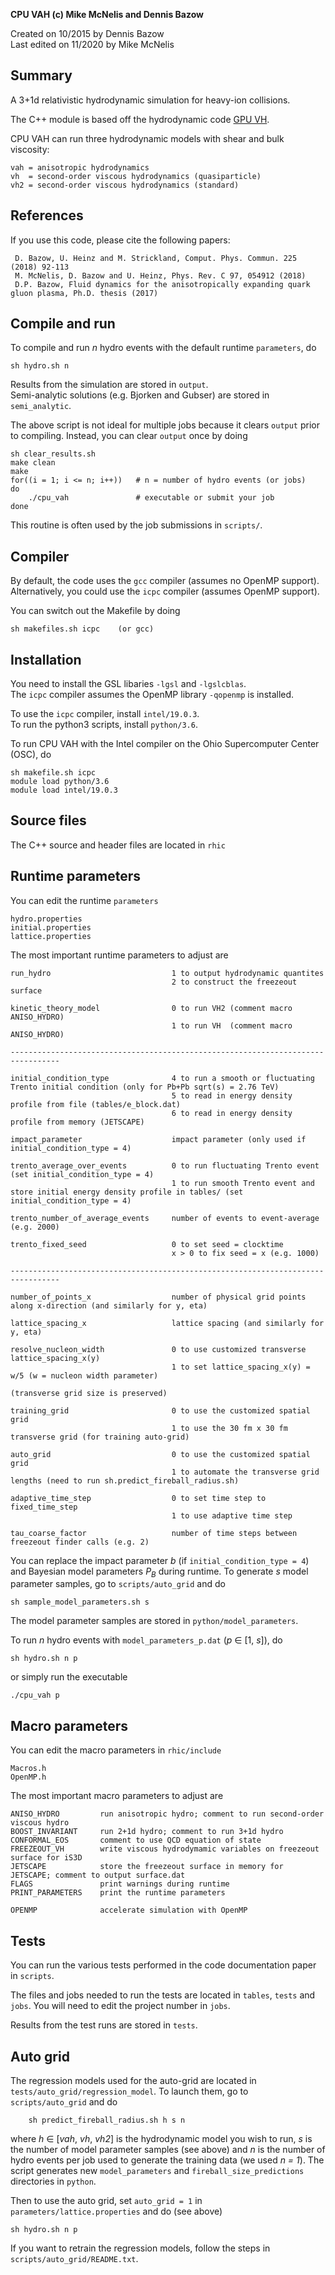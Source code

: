 **CPU VAH (c) Mike McNelis and Dennis Bazow**

Created on 10/2015 by Dennis Bazow\
Last edited on 11/2020 by Mike McNelis

## Summary
A 3+1d relativistic hydrodynamic simulation for heavy-ion collisions.

The C++ module is based off the hydrodynamic code [GPU VH](https://github.com/bazow/gpu-vh.git).
    
CPU VAH can run three hydrodynamic models with shear and bulk viscosity:

    vah = anisotropic hydrodynamics
    vh  = second-order viscous hydrodynamics (quasiparticle)
    vh2 = second-order viscous hydrodynamics (standard)


## References

If you use this code, please cite the following papers:

     D. Bazow, U. Heinz and M. Strickland, Comput. Phys. Commun. 225 (2018) 92-113    
     M. McNelis, D. Bazow and U. Heinz, Phys. Rev. C 97, 054912 (2018)
     D.P. Bazow, Fluid dynamics for the anisotropically expanding quark gluon plasma, Ph.D. thesis (2017)


## Compile and run
To compile and run *n* hydro events with the default runtime `parameters`, do

    sh hydro.sh n  

Results from the simulation are stored in `output`.\
Semi-analytic solutions (e.g. Bjorken and Gubser) are stored in `semi_analytic`.

The above script is not ideal for multiple jobs because it clears `output` prior to compiling. Instead, you can clear `output` once by doing

    sh clear_results.sh
    make clean
    make
    for((i = 1; i <= n; i++))   # n = number of hydro events (or jobs)
    do
        ./cpu_vah               # executable or submit your job
    done
    
This routine is often used by the job submissions in `scripts/`.


## Compiler

By default, the code uses the `gcc` compiler (assumes no OpenMP support).\
Alternatively, you could use the `icpc` compiler (assumes OpenMP support).

You can switch out the Makefile by doing

    sh makefiles.sh icpc    (or gcc)
    

## Installation

You need to install the GSL libaries `-lgsl` and `-lgslcblas`.\
The `icpc` compiler assumes the OpenMP library `-qopenmp` is installed.

To use the `icpc` compiler, install `intel/19.0.3`.\
To run the python3 scripts, install `python/3.6`.

To run CPU VAH with the Intel compiler on the Ohio Supercomputer Center (OSC), do
    
    sh makefile.sh icpc
    module load python/3.6
    module load intel/19.0.3


## Source files

The C++ source and header files are located in `rhic`


## Runtime parameters

You can edit the runtime `parameters`

    hydro.properties
    initial.properties
    lattice.properties
    
The most important runtime parameters to adjust are

    run_hydro                           1 to output hydrodynamic quantites
                                        2 to construct the freezeout surface
                                        
    kinetic_theory_model                0 to run VH2 (comment macro ANISO_HYDRO)
                                        1 to run VH  (comment macro ANISO_HYDRO)
    
    ---------------------------------------------------------------------------------
      
    initial_condition_type              4 to run a smooth or fluctuating Trento initial condition (only for Pb+Pb sqrt(s) = 2.76 TeV)
                                        5 to read in energy density profile from file (tables/e_block.dat)
                                        6 to read in energy density profile from memory (JETSCAPE)
                                        
    impact_parameter                    impact parameter (only used if initial_condition_type = 4)
                                        
    trento_average_over_events          0 to run fluctuating Trento event (set initial_condition_type = 4)
                                        1 to run smooth Trento event and store initial energy density profile in tables/ (set initial_condition_type = 4)
                                        
    trento_number_of_average_events     number of events to event-average (e.g. 2000)
    
    trento_fixed_seed                   0 to set seed = clocktime
                                        x > 0 to fix seed = x (e.g. 1000)
    
    ---------------------------------------------------------------------------------
    
    number_of_points_x                  number of physical grid points along x-direction (and similarly for y, eta)
    
    lattice_spacing_x                   lattice spacing (and similarly for y, eta)
    
    resolve_nucleon_width               0 to use customized transverse lattice_spacing_x(y)
                                        1 to set lattice_spacing_x(y) = w/5 (w = nucleon width parameter)
                                                                            (transverse grid size is preserved)
    
    training_grid                       0 to use the customized spatial grid
                                        1 to use the 30 fm x 30 fm transverse grid (for training auto-grid) 
                                        
    auto_grid                           0 to use the customized spatial grid
                                        1 to automate the transverse grid lengths (need to run sh.predict_fireball_radius.sh)
    
    adaptive_time_step                  0 to set time step to fixed_time_step
                                        1 to use adaptive time step
    
    tau_coarse_factor                   number of time steps between freezeout finder calls (e.g. 2)
    

You can replace the impact parameter *b* (if `initial_condition_type = 4`) and Bayesian model parameters *P<sub>B</sub>* during runtime. To generate *s* model parameter samples, go to `scripts/auto_grid` and do

    sh sample_model_parameters.sh s        
    
The model parameter samples are stored in `python/model_parameters`.

To run *n* hydro events with `model_parameters_p.dat`  (*p* ∈ [1, *s*]), do

    sh hydro.sh n p    

or simply run the executable

    ./cpu_vah p


## Macro parameters

You can edit the macro parameters in `rhic/include`

    Macros.h
    OpenMP.h
    
The most important macro parameters to adjust are
    
    ANISO_HYDRO         run anisotropic hydro; comment to run second-order viscous hydro
    BOOST_INVARIANT     run 2+1d hydro; comment to run 3+1d hydro
    CONFORMAL_EOS       comment to use QCD equation of state
    FREEZEOUT_VH        write viscous hydrodymamic variables on freezeout surface for iS3D
    JETSCAPE            store the freezeout surface in memory for JETSCAPE; comment to output surface.dat
    FLAGS               print warnings during runtime
    PRINT_PARAMETERS    print the runtime parameters
    
    OPENMP              accelerate simulation with OpenMP


## Tests

You can run the various tests performed in the code documentation paper in `scripts`. 

The files and jobs needed to run the tests are located in `tables`, `tests` and `jobs`. You will need to edit the project number in `jobs`.

Results from the test runs are stored in `tests`.


## Auto grid

The regression models used for the auto-grid are located in `tests/auto_grid/regression_model`. To launch them, go to `scripts/auto_grid` and do

        sh predict_fireball_radius.sh h s n

where *h* ∈ [*vah*, *vh*, *vh2*] is the hydrodynamic model you wish to run, *s* is the number of model parameter samples (see above) and *n* is the number of hydro events per job used to generate the training data (we used *n = 1*). The script generates new `model_parameters` and `fireball_size_predictions` directories in `python`.

Then to use the auto grid, set `auto_grid = 1` in `parameters/lattice.properties` and do (see above)

    sh hydro.sh n p 

If you want to retrain the regression models, follow the steps in `scripts/auto_grid/README.txt`.
